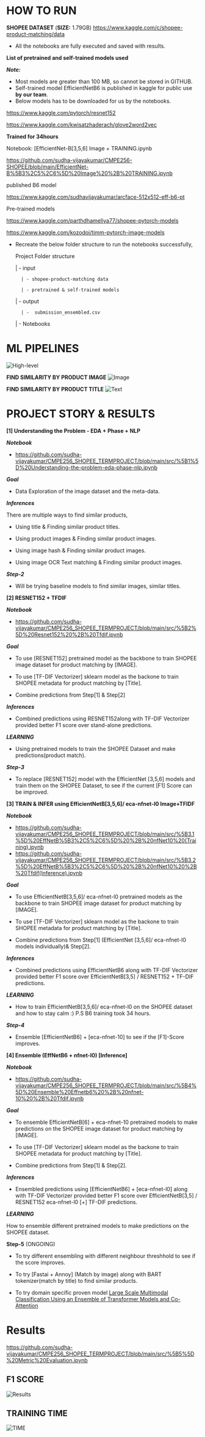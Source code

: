 
# HOW TO RUN

**SHOPEE DATASET** (**SIZE:** 1.79GB)
https://www.kaggle.com/c/shopee-product-matching/data

- All the notebooks are fully executed and saved with results.

**List of pretrained and self-trained models used**

***Note:*** 
- Most models are greater than 100 MB, so cannot be stored in GITHUB.
- Self-trained model EfficientNetB6 is published in kaggle for public use **by our team**.
- Below models has to be downloaded for us by the notebooks.

https://www.kaggle.com/pytorch/resnet152

https://www.kaggle.com/kwisatzhaderach/glove2word2vec


**Trained for 34hours** 

Notebook:
[EfficientNet-B[3,5,6] Image + TRAINING.ipynb

https://github.com/sudha-vijayakumar/CMPE256-SHOPEE/blob/main/EfficientNet-B%5B3%2C5%2C6%5D%20Image%20%2B%20TRAINING.ipynb

published B6 model

https://www.kaggle.com/sudhavijayakumar/arcface-512x512-eff-b6-pt

Pre-trained models

https://www.kaggle.com/parthdhameliya77/shopee-pytorch-models

https://www.kaggle.com/kozodoi/timm-pytorch-image-models

- Recreate the below folder structure to run the notebooks successfully,

    Project Folder structure

    | - input

        | - shopee-product-matching data

        | - pretrained & self-trained models 

    | - output

        | -  submission_ensembled.csv

    | - Notebooks

# ML PIPELINES

![High-level](https://github.com/sudha-vijayakumar/CMPE256_SHOPEE_TERMPROJECT/blob/main/report/DIAGRAMS/High-level.jpg?raw=True)

**FIND SIMILARITY BY PRODUCT IMAGE**
![Image](https://github.com/sudha-vijayakumar/CMPE256_SHOPEE_TERMPROJECT/blob/main/report/DIAGRAMS/ImageProcessing.jpg?raw=True)

**FIND SIMILARITY BY PRODUCT TITLE**
![Text](https://github.com/sudha-vijayakumar/CMPE256_SHOPEE_TERMPROJECT/blob/main/report/DIAGRAMS/TextProcessing.jpg?raw=True)

# PROJECT STORY & RESULTS 

**[1] Understanding the Problem - EDA + Phase + NLP**
      
***Notebook*** 
- https://github.com/sudha-vijayakumar/CMPE256_SHOPEE_TERMPROJECT/blob/main/src/%5B1%5D%20Understanding-the-problem-eda-phase-nlp.ipynb

***Goal***
- Data Exploration of the image dataset and the meta-data.

***Inferences***

There are multiple ways to find similar products, 

- Using title & Finding similar product titles.

- Using product images & Finding similar product images.

- Using image hash & Finding similar product images.

- Using image OCR Text matching & Finding similar product images.

***Step-2***
 - Will be trying baseline models to find similar images, similar titles.

**[2] RESNET152 + TFDIF**
      
***Notebook*** 
- https://github.com/sudha-vijayakumar/CMPE256_SHOPEE_TERMPROJECT/blob/main/src/%5B2%5D%20Resnet152%20%2B%20Tfdif.ipynb
      
***Goal***
- To use [RESNET152] pretrained model as the backbone to train SHOPEE image dataset for product matching by [IMAGE].

- To use [TF-DIF Vectorizer] sklearn model as the backone to train SHOPEE metadata for product matching by [Title].

- Combine predictions from Step[1] & Step[2]

***Inferences***
- Combined predictions using RESNET152along with TF-DIF Vectorizer provided better F1 score over stand-alone predictions.

***LEARNING***
- Using pretrained models to train the SHOPEE Dataset and make predictions(product match).

***Step-3***
- To replace [RESNET152] model with the EfficientNet [3,5,6] models and train them on the SHOPEE Dataset, to see if the current [F1] Score can be improved.

**[3] TRAIN & INFER using EfficientNetB[3,5,6]/ eca-nfnet-l0 Image+TFIDF**

***Notebook***
- https://github.com/sudha-vijayakumar/CMPE256_SHOPEE_TERMPROJECT/blob/main/src/%5B3.1%5D%20EffNetB%5B3%2C5%2C6%5D%20%2B%20nfNet10%20(Training).ipynb
- https://github.com/sudha-vijayakumar/CMPE256_SHOPEE_TERMPROJECT/blob/main/src/%5B3.2%5D%20EffNetB%5B3%2C5%2C6%5D%20%2B%20nfNet10%20%2B%20Tfdif(Inference).ipynb
                    
***Goal***
- To use EfficientNetB[3,5,6]/ eca-nfnet-l0 pretrained models as the backbone to train SHOPEE image dataset for product matching by [IMAGE].

- To use [TF-DIF Vectorizer] sklearn model as the backone to train SHOPEE metadata for product matching by [Title].

- Combine predictions from Step[1] (EfficientNet [3,5,6]/ eca-nfnet-l0 models individually)& Step[2].

***Inferences***
- Combined predictions using EfficientNetB6 along with TF-DIF Vectorizer provided better F1 score over EfficientNetB[3,5] / RESNET152 + TF-DIF predictions.

***LEARNING***
- How to train EfficientNetB[3,5,6]/ eca-nfnet-l0 on the SHOPEE dataset and how to stay calm :) P.S B6 training took 34 hours.

***Step-4***
- Ensemble [EfficientNetB6] + [eca-nfnet-10] to see if the [F1]-Score improves.

**[4] Ensemble (EffNetB6 + nfnet-l0) [Inference]**

***Notebook*** 
- https://github.com/sudha-vijayakumar/CMPE256_SHOPEE_TERMPROJECT/blob/main/src/%5B4%5D%20Ensemble%20Effnetb6%20%2B%20nfnet-10%20%2B%20Tfdif.ipynb

***Goal***
- To ensemble EfficientNetB[6] + eca-nfnet-10 pretrained models to make predictions on the SHOPEE image dataset for product matching by [IMAGE].

- To use [TF-DIF Vectorizer] sklearn model as the backone to train SHOPEE metadata for product matching by [Title].

- Combine predictions from Step[1] & Step[2].

***Inferences***
- Ensembled predictions using [EfficientNetB6] + [eca-nfnet-l0] along with TF-DIF Vectorizer provided better F1 score over EfficientNetB[3,5] / RESNET152 eca-nfnet-l0 [+] TF-DIF predictions.

***LEARNING***

How to ensemble different pretrained models to make predictions on the SHOPEE dataset.

**Step-5** (ONGOING)

- To try different ensembling with different neighbour threshhold to see if the score improves.

- To try [Fastai + Annoy] (Match by image) along with BART tokenizer(match by title) to find similar products.

- To try domain specific proven model [Large Scale Multimodal Classification Using an Ensemble of Transformer Models and Co-Attention](https://paperswithcode.com/paper/large-scale-multimodal-classification-using)

# Results
  https://github.com/sudha-vijayakumar/CMPE256_SHOPEE_TERMPROJECT/blob/main/src/%5B5%5D%20Metric%20Evaluation.ipynb

## F1 SCORE
![Results](https://github.com/sudha-vijayakumar/CMPE256_SHOPEE_TERMPROJECT/blob/main/report/DIAGRAMS/F1_SCORE_REPORT.png?raw=True)

## TRAINING TIME
![TIME](https://github.com/sudha-vijayakumar/CMPE256_SHOPEE_TERMPROJECT/blob/main/report/DIAGRAMS/Training_Time.png?raw=True)



